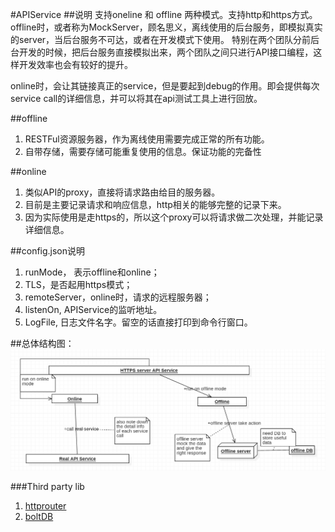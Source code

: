 #APIService
##说明
支持oneline 和 offline 两种模式。支持http和https方式。
offline时，或者称为MockServer，顾名思义，离线使用的后台服务，即模拟真实的server，当后台服务不可达，或者在开发模式下使用。
特别在两个团队分前后台开发的时候，把后台服务直接模拟出来，两个团队之间只进行API接口编程，这样开发效率也会有较好的提升。

online时，会让其链接真正的service，但是要起到debug的作用。即会提供每次service call的详细信息，并可以将其在api测试工具上进行回放。

##offline
1.	RESTFul资源服务器，作为离线使用需要完成正常的所有功能。
2. 	自带存储，需要存储可能重复使用的信息。保证功能的完备性

##online
1. 类似API的proxy，直接将请求路由给目的服务器。
2. 目前是主要记录请求和响应信息，http相关的能够完整的记录下来。
3. 因为实际使用是走https的，所以这个proxy可以将请求做二次处理，并能记录详细信息。

##config.json说明
1. runMode， 表示offline和online；
2. TLS，是否起用https模式；
3. remoteServer，online时，请求的远程服务器；
4. listenOn, APIService的监听地址。
5. LogFile, 日志文件名字。留空的话直接打印到命令行窗口。

##总体结构图：
![architecture](./architecture.PNG)


###Third party lib
1. [httprouter](http://godoc.org/github.com/julienschmidt/httprouter)
2. [boltDB](http://godoc.org/github.com/boltdb/bolt)